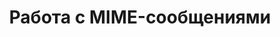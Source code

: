 ---
title: "Работа с MIME-сообщениями"
url: /ru/java/working-with-mime-messages/
weight: 10
type: docs
---